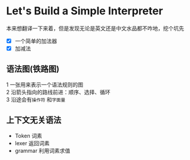 # Let's Build a Simple Interpreter  

本来想翻译一下来着，但是发现无论是英文还是中文水品都不咋地，挖个坑先  

- [x] 一个简单的加法器  
- [x] 加减法

## 语法图(铁路图)  

1 一张用来表示一个语法规则的图  
2 沿箭头指向的路线前进：顺序、选择、循环  
3 沿途会有`操作符` 和`字面量`

## 上下文无关语法  

- Token 词素  
- lexer 返回词素
- grammar 利用词素求值
